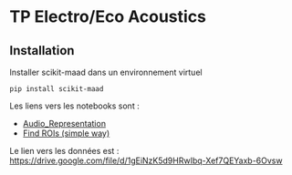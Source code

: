 # TP Electro/Eco Acoustics

## Installation

Installer scikit-maad dans un environnement virtuel
```
pip install scikit-maad
```




Les liens vers les notebooks sont :
* [Audio_Representation](https://scikit-maad.github.io/_downloads/820920478fdb46c77730e9565b16c1f9/plot_audio_representation.ipynb)
* [Find ROIs (simple way)](https://scikit-maad.github.io/_downloads/d794a2c28e2dc083bd46a845cc0a961e/plot_find_rois_simple.ipynb)

Le lien vers les données est : https://drive.google.com/file/d/1gEiNzK5d9HRwIbq-Xef7QEYaxb-6Ovsw
